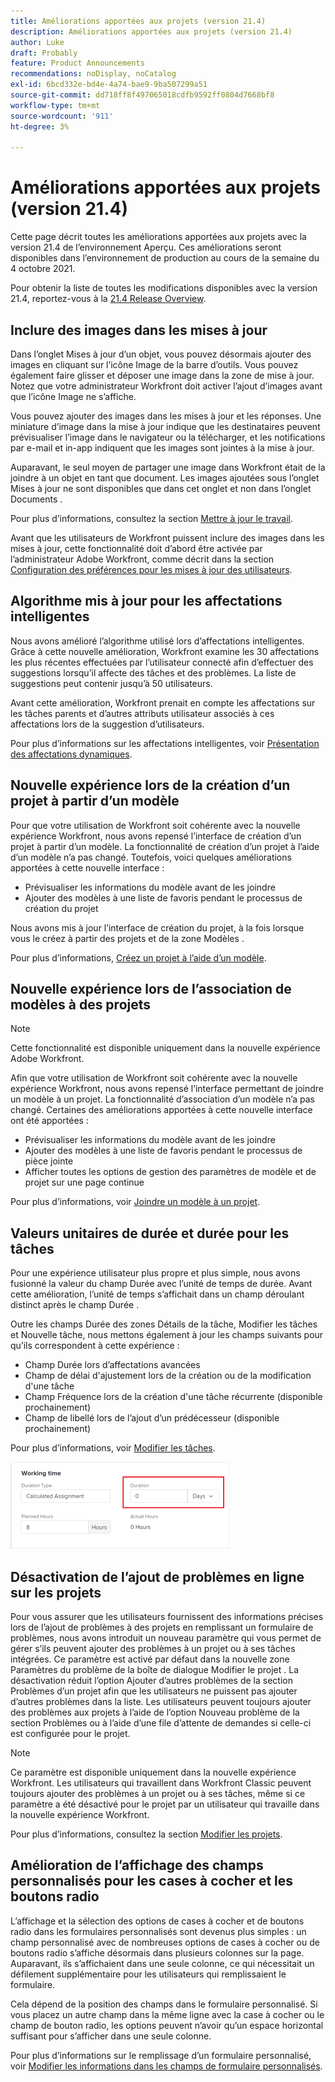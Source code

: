 ```yaml
---
title: Améliorations apportées aux projets (version 21.4)
description: Améliorations apportées aux projets (version 21.4)
author: Luke
draft: Probably
feature: Product Announcements
recommendations: noDisplay, noCatalog
exl-id: 6bcd332e-bd4e-4a74-bae9-9ba507299a51
source-git-commit: dd718ff8f497065018cdfb9592ff0804d7668bf8
workflow-type: tm+mt
source-wordcount: '911'
ht-degree: 3%

---
```


# Améliorations apportées aux projets (version 21.4)

Cette page décrit toutes les améliorations apportées aux projets avec la version 21.4 de l’environnement Aperçu. Ces améliorations seront disponibles dans l’environnement de production au cours de la semaine du 4 octobre 2021.

Pour obtenir la liste de toutes les modifications disponibles avec la version 21.4, reportez-vous à la [21.4 Release Overview](../../../product-announcements/product-releases/21.4-release-activity/21-4-release-overview.md).

## Inclure des images dans les mises à jour

Dans l’onglet Mises à jour d’un objet, vous pouvez désormais ajouter des images en cliquant sur l’icône Image de la barre d’outils. Vous pouvez également faire glisser et déposer une image dans la zone de mise à jour. Notez que votre administrateur Workfront doit activer l’ajout d’images avant que l’icône Image ne s’affiche.

Vous pouvez ajouter des images dans les mises à jour et les réponses. Une miniature d’image dans la mise à jour indique que les destinataires peuvent prévisualiser l’image dans le navigateur ou la télécharger, et les notifications par e-mail et in-app indiquent que les images sont jointes à la mise à jour.

Auparavant, le seul moyen de partager une image dans Workfront était de la joindre à un objet en tant que document. Les images ajoutées sous l’onglet Mises à jour ne sont disponibles que dans cet onglet et non dans l’onglet Documents .

Pour plus d’informations, consultez la section [Mettre à jour le travail](../../../workfront-basics/updating-work-items-and-viewing-updates/update-work.md).

Avant que les utilisateurs de Workfront puissent inclure des images dans les mises à jour, cette fonctionnalité doit d’abord être activée par l’administrateur Adobe Workfront, comme décrit dans la section [Configuration des préférences pour les mises à jour des utilisateurs](../../../administration-and-setup/set-up-workfront/system-tracked-update-feeds/configure-preferences-user-updates.md).

## Algorithme mis à jour pour les affectations intelligentes

Nous avons amélioré l’algorithme utilisé lors d’affectations intelligentes. Grâce à cette nouvelle amélioration, Workfront examine les 30 affectations les plus récentes effectuées par l’utilisateur connecté afin d’effectuer des suggestions lorsqu’il affecte des tâches et des problèmes. La liste de suggestions peut contenir jusqu’à 50 utilisateurs.

Avant cette amélioration, Workfront prenait en compte les affectations sur les tâches parents et d’autres attributs utilisateur associés à ces affectations lors de la suggestion d’utilisateurs.

Pour plus d’informations sur les affectations intelligentes, voir [Présentation des affectations dynamiques](../../../manage-work/tasks/assign-tasks/smart-assignments.md).

## Nouvelle expérience lors de la création d’un projet à partir d’un modèle

Pour que votre utilisation de Workfront soit cohérente avec la nouvelle expérience Workfront, nous avons repensé l’interface de création d’un projet à partir d’un modèle. La fonctionnalité de création d’un projet à l’aide d’un modèle n’a pas changé. Toutefois, voici quelques améliorations apportées à cette nouvelle interface :

* Prévisualiser les informations du modèle avant de les joindre
* Ajouter des modèles à une liste de favoris pendant le processus de création du projet

Nous avons mis à jour l’interface de création du projet, à la fois lorsque vous le créez à partir des projets et de la zone Modèles .

Pour plus d’informations, [Créez un projet à l’aide d’un modèle](../../../manage-work/projects/create-projects/create-project-from-template.md).

## Nouvelle expérience lors de l’association de modèles à des projets

>[!NOTE]
>
>Cette fonctionnalité est disponible uniquement dans la nouvelle expérience Adobe Workfront.

Afin que votre utilisation de Workfront soit cohérente avec la nouvelle expérience Workfront, nous avons repensé l’interface permettant de joindre un modèle à un projet. La fonctionnalité d’association d’un modèle n’a pas changé. Certaines des améliorations apportées à cette nouvelle interface ont été apportées :

* Prévisualiser les informations du modèle avant de les joindre
* Ajouter des modèles à une liste de favoris pendant le processus de pièce jointe
* Afficher toutes les options de gestion des paramètres de modèle et de projet sur une page continue

Pour plus d’informations, voir [Joindre un modèle à un projet](../../../manage-work/projects/create-and-manage-templates/attach-template-to-project.md).

## Valeurs unitaires de durée et durée pour les tâches

Pour une expérience utilisateur plus propre et plus simple, nous avons fusionné la valeur du champ Durée avec l’unité de temps de durée. Avant cette amélioration, l’unité de temps s’affichait dans un champ déroulant distinct après le champ Durée .

Outre les champs Durée des zones Détails de la tâche, Modifier les tâches et Nouvelle tâche, nous mettons également à jour les champs suivants pour qu’ils correspondent à cette expérience :

* Champ Durée lors d’affectations avancées
* Champ de délai d&#39;ajustement lors de la création ou de la modification d&#39;une tâche
* Champ Fréquence lors de la création d&#39;une tâche récurrente (disponible prochainement)
* Champ de libellé lors de l’ajout d’un prédécesseur (disponible prochainement)

Pour plus d’informations, voir [Modifier les tâches](../../../manage-work/tasks/manage-tasks/edit-tasks.md).

![](assets/duration-combined-field-350x139.png)

## Désactivation de l’ajout de problèmes en ligne sur les projets

Pour vous assurer que les utilisateurs fournissent des informations précises lors de l’ajout de problèmes à des projets en remplissant un formulaire de problèmes, nous avons introduit un nouveau paramètre qui vous permet de gérer s’ils peuvent ajouter des problèmes à un projet ou à ses tâches intégrées. Ce paramètre est activé par défaut dans la nouvelle zone Paramètres du problème de la boîte de dialogue Modifier le projet . La désactivation réduit l’option Ajouter d’autres problèmes de la section Problèmes d’un projet afin que les utilisateurs ne puissent pas ajouter d’autres problèmes dans la liste. Les utilisateurs peuvent toujours ajouter des problèmes aux projets à l’aide de l’option Nouveau problème de la section Problèmes ou à l’aide d’une file d’attente de demandes si celle-ci est configurée pour le projet.

>[!NOTE]
>
>Ce paramètre est disponible uniquement dans la nouvelle expérience Workfront. Les utilisateurs qui travaillent dans Workfront Classic peuvent toujours ajouter des problèmes à un projet ou à ses tâches, même si ce paramètre a été désactivé pour le projet par un utilisateur qui travaille dans la nouvelle expérience Workfront.

Pour plus d’informations, consultez la section [Modifier les projets](../../../manage-work/projects/manage-projects/edit-projects.md).

## Amélioration de l’affichage des champs personnalisés pour les cases à cocher et les boutons radio

L’affichage et la sélection des options de cases à cocher et de boutons radio dans les formulaires personnalisés sont devenus plus simples : un champ personnalisé avec de nombreuses options de cases à cocher ou de boutons radio s’affiche désormais dans plusieurs colonnes sur la page. Auparavant, ils s’affichaient dans une seule colonne, ce qui nécessitait un défilement supplémentaire pour les utilisateurs qui remplissaient le formulaire.

Cela dépend de la position des champs dans le formulaire personnalisé. Si vous placez un autre champ dans la même ligne avec la case à cocher ou le champ de bouton radio, les options peuvent n’avoir qu’un espace horizontal suffisant pour s’afficher dans une seule colonne.

Pour plus d’informations sur le remplissage d’un formulaire personnalisé, voir [Modifier les informations dans les champs de formulaire personnalisés](../../../workfront-basics/work-with-custom-forms/edit-custom-forms.md).

